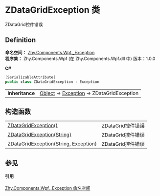 # ZDataGridException 类


ZDataGrid控件错误



## Definition
**命名空间：** <a href="N_Zhy_Components_Wpf__Exception">Zhy.Components.Wpf._Exception</a>  
**程序集：** Zhy.Components.Wpf (在 Zhy.Components.Wpf.dll 中) 版本：1.0.0

**C#**
``` C#
[SerializableAttribute]
public class ZDataGridException : Exception
```

<table><tr><td><strong>Inheritance</strong></td><td><a href="https://learn.microsoft.com/dotnet/api/system.object" target="_blank" rel="noopener noreferrer">Object</a>  →  <a href="https://learn.microsoft.com/dotnet/api/system.exception" target="_blank" rel="noopener noreferrer">Exception</a>  →  ZDataGridException</td></tr>
</table>



## 构造函数
<table>
<tr>
<td><a href="M_Zhy_Components_Wpf__Exception_ZDataGridException__ctor">ZDataGridException()</a></td>
<td>ZDataGrid控件错误</td></tr>
<tr>
<td><a href="M_Zhy_Components_Wpf__Exception_ZDataGridException__ctor_1">ZDataGridException(String)</a></td>
<td>ZDataGrid控件错误</td></tr>
<tr>
<td><a href="M_Zhy_Components_Wpf__Exception_ZDataGridException__ctor_2">ZDataGridException(String, Exception)</a></td>
<td>ZDataGrid控件错误</td></tr>
</table>

## 参见


#### 引用
<a href="N_Zhy_Components_Wpf__Exception">Zhy.Components.Wpf._Exception 命名空间</a>  
